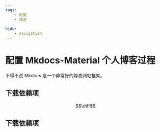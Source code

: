```yaml
---
tags:
    - 配置
    - 博客

hide:
    - navigation
---
```

# 配置 Mkdocs-Material 个人博客过程

$$ \newcommand{\diff}{\mathrm{d}} $$

不得不说 Mkdocs 是一个非常好的静态网站框架。

## 下载依赖项



$$\diff$$

## 下载依赖项